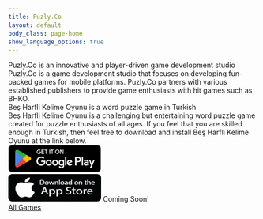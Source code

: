 ```yaml
---
title: Puzly.Co
layout: default
body_class: page-home
show_language_options: true
---
```



<section id="about" class="section about-section">
	<div class="container">
		<div class="section-content">
			<div class="section-title">
				<span>Puzly.Co</span> is an innovative and player-driven game development studio
			</div>
			<div class="section-text">
				<span>Puzly.Co</span> is a game development studio that focuses on developing fun-packed games for mobile platforms. <span>Puzly.Co</span> partners with various established publishers to provide game enthusiasts with hit games
				such as <span>BHKO</span>.
			</div>
		</div>
	</div>
</section>

<section id="games" class="section games-section game-1-section">
	<div class="container">
		<div class="section-content">
			<div class="section-title">
				<span>Beş Harfli Kelime Oyunu</span> is a word puzzle game in Turkish
			</div>
			<div class="section-text">
				<span>Beş Harfli Kelime Oyunu</span> is a challenging but entertaining word puzzle game created for puzzle enthusiasts of all ages. If you feel that you are skilled enough in Turkish, then feel free to download and install <span>Beş Harfli Kelime Oyunu</span> at the link below.
			</div>
			<div class="section-badge">
				<a href="https://play.google.com/store/apps/details?id=co.puzly.bhko" target="_blank"><img alt="Get it on Google Play" id="logo-img" width="188" height="56" src="/images/google-play-badge-en.png" /></a>
				<div class="app-badge-container">
					<img alt="Get it on App Store" id="logo-img" width="188" height="56" src="/images/app-store-badge-en.png" />
					<span>Coming Soon!</span>
				</div>
			</div>
			<div class="section-footer">
				<a href="/games/">All Games</a>
			</div>
		</div>
	</div>
</section>
